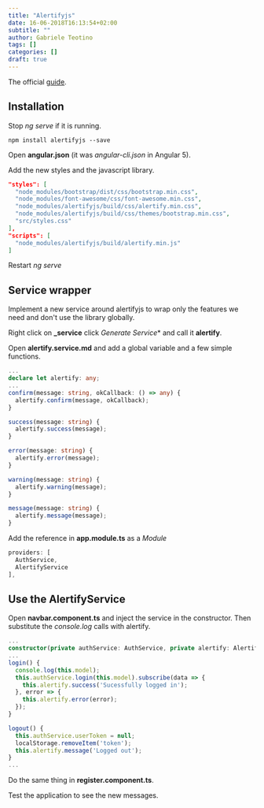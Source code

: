 ```yaml
---
title: "Alertifyjs"
date: 16-06-2018T16:13:54+02:00
subtitle: ""
author: Gabriele Teotino
tags: []
categories: []
draft: true
---
```


The official [guide](http://alertifyjs.com/guide.html).

## Installation

Stop *ng serve* if it is running.

```shell
npm install alertifyjs --save
```

Open **angular.json** (it was *angular-cli.json* in Angular 5).

Add the new styles and the javascript library.

```json
"styles": [
  "node_modules/bootstrap/dist/css/bootstrap.min.css",
  "node_modules/font-awesome/css/font-awesome.min.css",
  "node_modules/alertifyjs/build/css/alertify.min.css",
  "node_modules/alertifyjs/build/css/themes/bootstrap.min.css",
  "src/styles.css"
],
"scripts": [
  "node_modules/alertifyjs/build/alertify.min.js"
]
```

Restart *ng serve*

## Service wrapper

Implement a new service around alertifyjs to wrap only the features we need and don't use the library globally.

Right click on **_service** click *Generate Service** and call it **alertify**.

Open **alertify.service.md** and add a global variable and a few simple functions.

```typescript
...
declare let alertify: any;
...
confirm(message: string, okCallback: () => any) {
  alertify.confirm(message, okCallback);
}

success(message: string) {
  alertify.success(message);
}

error(message: string) {
  alertify.error(message);
}

warning(message: string) {
  alertify.warning(message);
}

message(message: string) {
  alertify.message(message);
}
```

Add the reference in **app.module.ts** as a *Module*

```typescript
providers: [
  AuthService,
  AlertifyService
],
```

## Use the AlertifyService

Open **navbar.component.ts** and inject the service in the constructor. Then substitute the *console.log* calls with alertify.

```typescript
...
constructor(private authService: AuthService, private alertify: AlertifyService) {}
...
login() {
  console.log(this.model);
  this.authService.login(this.model).subscribe(data => {
    this.alertify.success('Sucessfully logged in');
  }, error => {
    this.alertify.error(error);
  });
}

logout() {
  this.authService.userToken = null;
  localStorage.removeItem('token');
  this.alertify.message('Logged out');
}
...
```

Do the same thing in **register.component.ts**.

Test the application to see the new messages.

